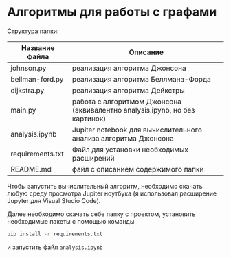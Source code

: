 # Алгоритмы для работы с графами

Структура папки:

| Название файла   | Описание                                                                    |
| ---------------- | --------------------------------------------------------------------------- |
| johnson.py       | реализация алгоритма Джонсона                                               |
| bellman-ford.py  | реализация алгоритма Беллмана-Форда                                         |
| dijkstra.py      | реализация алгоритма Дейкстры                                               |
| main.py          | работа с алгоритмом Джонсона (эквивалентно analysis.ipynb, но без картинок) |
| analysis.ipynb   | Jupiter notebook для вычислительного анализа алгоритма Джонсона             |
| requirements.txt | Файл для установки необходимых расширений                                   |
| README.md        | файл с описанием содержимого папки                                          |

Чтобы запустить вычислительный алгоритм, необходимо скачать любую среду просмотра Jupiter ноутбука (я использовал расширение Jupyter для Visual Studio Code).

Далее необходимо скачать себе папку с проектом, установить необходимые пакеты с помощью команды 

```bat
pip install -r requirements.txt
``` 

и запустить файл `analysis.ipynb`
